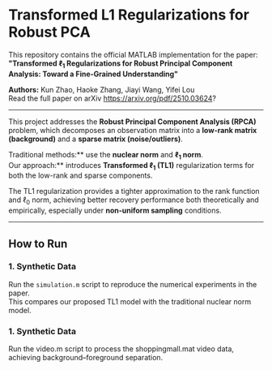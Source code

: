 # Transformed L1 Regularizations for Robust PCA

This repository contains the official MATLAB implementation for the paper:  
**"Transformed $\ell_1$ Regularizations for Robust Principal Component Analysis: Toward a Fine-Grained Understanding"**  

**Authors:** Kun Zhao, Haoke Zhang, Jiayi Wang, Yifei Lou  
Read the full paper on arXiv https://arxiv.org/pdf/2510.03624?

---

This project addresses the **Robust Principal Component Analysis (RPCA)** problem, which decomposes an observation matrix into a **low-rank matrix (background)** and a **sparse matrix (noise/outliers)**.

Traditional methods:** use the **nuclear norm** and **$\ell_1$ norm**.  
Our approach:** introduces **Transformed $\ell_1$ (TL1)** regularization terms for both the low-rank and sparse components.

The TL1 regularization provides a tighter approximation to the rank function and $\ell_0$ norm, achieving better recovery performance both theoretically and empirically, especially under **non-uniform sampling** conditions.

---

## How to Run

### 1. Synthetic Data
Run the `simulation.m` script to reproduce the numerical experiments in the paper.  
This compares our proposed TL1 model with the traditional nuclear norm model.

### 1. Synthetic Data
Run the video.m script to process the shoppingmall.mat video data, achieving background–foreground separation.
